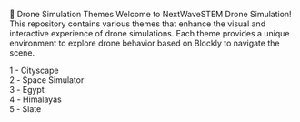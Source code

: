 🚀 Drone Simulation Themes
Welcome to NextWaveSTEM Drone Simulation! This repository contains various themes that enhance the visual and interactive experience of drone simulations. Each theme provides a unique environment to explore drone behavior based on Blockly to navigate the scene.

1 - Cityscape \
2️ - Space Simulator \
3️ - Egypt \
4️ - Himalayas \
5️ - Slate 
